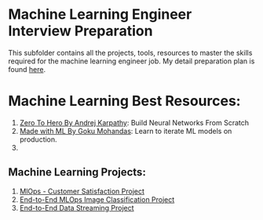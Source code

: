 # Machine Learning Engineer Interview Preparation

This subfolder contains all the projects, tools, resources to master the skills required for the machine learning engineer job. My detail preparation plan is found [here](./Plan.md).


# Machine Learning Best Resources:
1. [Zero To Hero By Andrej Karpathy](https://karpathy.ai/zero-to-hero.html): Build Neural Networks From Scratch
2. [Made with ML By Goku Mohandas](https://madewithml.com/): Learn to iterate ML models on production.
3. 

## Machine Learning Projects:

1. [MlOps - Customer Satisfaction Project](./MlOps-Project/Customer-Satisfaction-Zenml/)
2.  [End-to-End MLOps Image Classification Project](./MlOps-Project/End-to-End-Mlops-Image-Classification-Project/)
3. [End-to-End Data Streaming Project](./MlOps-Project/End-to-End-Data-Streaming/)


